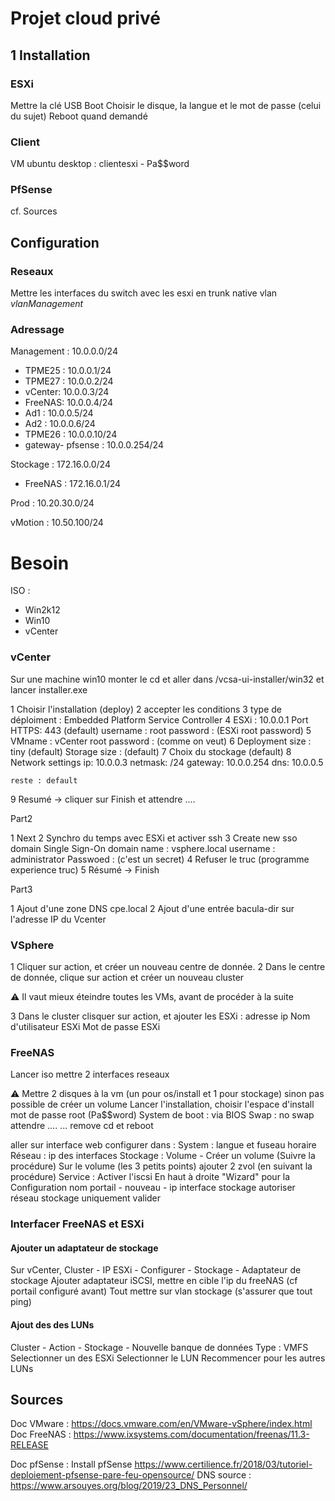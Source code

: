 # Projet cloud privé

## 1 Installation

### ESXi

Mettre la clé USB
Boot
Choisir le disque, la langue et le mot de passe (celui du sujet)
Reboot quand demandé

### Client

VM ubuntu desktop : clientesxi - Pa$$word

### PfSense

cf. Sources

## Configuration


### Reseaux

Mettre les interfaces du switch avec les esxi en trunk native vlan *vlanManagement*

### Adressage

Management : 10.0.0.0/24
- TPME25 : 10.0.0.1/24
- TPME27 : 10.0.0.2/24
- vCenter: 10.0.0.3/24
- FreeNAS: 10.0.0.4/24
- Ad1	 : 10.0.0.5/24
- Ad2    : 10.0.0.6/24
- TPME26 : 10.0.0.10/24
- gateway- pfsense : 10.0.0.254/24

Stockage : 172.16.0.0/24
- FreeNAS : 172.16.0.1/24


Prod : 10.20.30.0/24


vMotion : 10.50.100/24

# Besoin

ISO :
- Win2k12
- Win10
- vCenter

### vCenter

Sur une machine win10 monter le cd et aller dans /vcsa-ui-installer/win32 et lancer installer.exe

1 Choisir l'installation (deploy)
2 accepter les conditions
3 type de déploiment : Embedded Platform Service Controller
4 ESXi : 10.0.0.1
  Port HTTPS: 443 (default)
  username : root
  password : (ESXi root password)
5 VMname : vCenter
  root password : (comme on veut)
6 Deployment size : tiny (default)
  Storage size : (default)
7 Choix du stockage (default)
8 Network settings
    ip: 10.0.0.3
    netmask: /24
    gateway: 10.0.0.254
    dns: 10.0.0.5
    
    reste : default
    
9 Resumé -> cliquer sur Finish et attendre ....

Part2

1 Next
2 Synchro du temps avec ESXi et activer ssh
3 Create new sso domain
    Single Sign-On domain name : vsphere.local
    username : administrator
    Passwoed : (c'est un secret)
4 Refuser le truc (programme experience truc)
5 Résumé -> Finish

Part3

1 Ajout d'une zone DNS cpe.local
2 Ajout d'une entrée bacula-dir sur l'adresse IP du Vcenter

### VSphere

1 Cliquer sur action, et créer un nouveau centre de donnée.
2 Dans le centre de donnée, clique sur action et créer un nouveau cluster

:warning: Il vaut mieux éteindre toutes les VMs, avant de procéder à la suite

3 Dans le cluster clisquer sur action, et ajouter les ESXi :
  adresse ip
  Nom d'utilisateur ESXi
  Mot de passe ESXi
  
### FreeNAS

Lancer iso
mettre 2 interfaces reseaux

:warning: Mettre 2 disques à la vm (un pour os/install et 1 pour stockage) sinon pas possible de créer un volume
Lancer l'installation, choisir l'espace d'install
mot de passe root (Pa$$word)
System de boot : via BIOS
Swap : no swap
attendre ....
...
remove cd et reboot

aller sur interface web
configurer dans :
  System : langue et fuseau horaire
  Réseau : ip des interfaces
  Stockage : 
    Volume - Créer un volume (Suivre la procédure)
    Sur le volume (les 3 petits points) ajouter 2 zvol (en suivant la procédure)
  Service :
    Activer l'iscsi
    En haut à droite "Wizard" pour la Configuration
      nom
      portail - nouveau - ip interface stockage
      autoriser réseau stockage uniquement
      valider
      
### Interfacer FreeNAS et ESXi

#### Ajouter un adaptateur de stockage

Sur vCenter, Cluster - IP ESXi - Configurer - Stockage - Adaptateur de stockage
Ajouter adaptateur iSCSI, mettre en cible l'ip du freeNAS (cf portail configuré avant)
Tout mettre sur vlan stockage (s'assurer que tout ping)

#### Ajout des des LUNs

Cluster - Action - Stockage - Nouvelle banque de données
    Type : VMFS
Selectionner un des ESXi
Selectionner le LUN 
Recommencer pour les autres LUNs

      
## Sources


Doc VMware : https://docs.vmware.com/en/VMware-vSphere/index.html
Doc FreeNAS : https://www.ixsystems.com/documentation/freenas/11.3-RELEASE
    

Doc pfSense : 
    Install pfSense https://www.certilience.fr/2018/03/tutoriel-deploiement-pfsense-pare-feu-opensource/
    DNS source : https://www.arsouyes.org/blog/2019/23_DNS_Personnel/